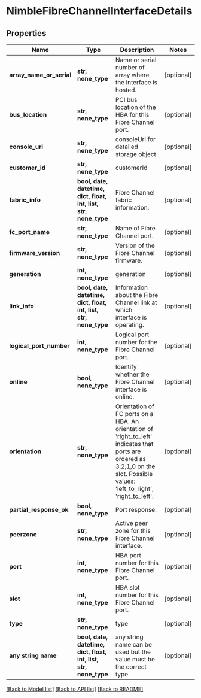 # NimbleFibreChannelInterfaceDetails


## Properties
Name | Type | Description | Notes
------------ | ------------- | ------------- | -------------
**array_name_or_serial** | **str, none_type** | Name or serial number of array where the interface is hosted. | [optional] 
**bus_location** | **str, none_type** | PCI bus location of the HBA for this Fibre Channel port. | [optional] 
**console_uri** | **str, none_type** | consoleUri for detailed storage object | [optional] 
**customer_id** | **str, none_type** | customerId | [optional] 
**fabric_info** | **bool, date, datetime, dict, float, int, list, str, none_type** | Fibre Channel fabric information. | [optional] 
**fc_port_name** | **str, none_type** | Name of Fibre Channel port. | [optional] 
**firmware_version** | **str, none_type** | Version of the Fibre Channel firmware. | [optional] 
**generation** | **int, none_type** | generation | [optional] 
**link_info** | **bool, date, datetime, dict, float, int, list, str, none_type** | Information about the Fibre Channel link at which interface is operating. | [optional] 
**logical_port_number** | **int, none_type** | Logical port number for the Fibre Channel port. | [optional] 
**online** | **bool, none_type** | Identify whether the Fibre Channel interface is online. | [optional] 
**orientation** | **str, none_type** | Orientation of FC ports on a HBA. An orientation of &#39;right_to_left&#39; indicates that ports are ordered as 3,2,1,0 on the slot. Possible values: &#39;left_to_right&#39;, &#39;right_to_left&#39;. | [optional] 
**partial_response_ok** | **bool, none_type** | Port response. | [optional] 
**peerzone** | **str, none_type** | Active peer zone for this Fibre Channel interface. | [optional] 
**port** | **int, none_type** | HBA port number for this Fibre Channel port. | [optional] 
**slot** | **int, none_type** | HBA slot number for this Fibre Channel port. | [optional] 
**type** | **str, none_type** | type | [optional] 
**any string name** | **bool, date, datetime, dict, float, int, list, str, none_type** | any string name can be used but the value must be the correct type | [optional]

[[Back to Model list]](../README.md#documentation-for-models) [[Back to API list]](../README.md#documentation-for-api-endpoints) [[Back to README]](../README.md)


